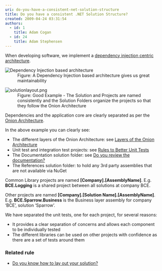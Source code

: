 ```yaml
---
uri: do-you-have-a-consistent-net-solution-structure
title: Do you have a consistent .NET Solution Structure?
created: 2009-04-24 03:31:54
authors:
  - id: 1
    title: Adam Cogan
  - id: 24
    title: Adam Stephensen
---
```





<span class='intro'> <p>​​​When developing software, we implement a <a href="/do-you-use-a-dependency-injection-centric-architecture">dependency injection centric architecture</a>.</p> </span>

<dl class="image"><dt> 
      <img class="ms-rteCustom-ImageArea" alt="Dependency Injection based architecture" src="/PublishingImages/dependency-injection-structure.png" /> 
   </dt><dd>Figure&#58; A Dependency Injection based architecture gives us great maintainability</dd></dl><dl class="goodImage"><dt> 
      <img class="ms-rteCustom-ImageArea" alt="solutionlayout.png" src="/PublishingImages/solution-structure.png" /> 
   </dt><dd>Figure&#58; Good Example - The Solution and Projects are named consistently and the Solution Folders organize the projects so that they follow the Onion Architecture</dd></dl><p>Dependencies and the application core are clearly separated as per the 
   <a href="/do-you-use-a-dependency-injection-centric-architecture">Onion Architecture</a>.</p><p>In the above example you can clearly see&#58;</p><ul><li>The different layers of the Onion Architecture&#58; see 
      <a href="/do-you-know-the-layers-of-the-onion-architecture">Layers of the Onion Architecture</a></li><li>
      <a>Unit test and integration test projects&#58; see </a> 
      <a href="http&#58;//www.ssw.com.au/ssw/standards/rules/RulesToBetterUnitTests.aspx">Rules to Better Unit Tests</a></li><li>The Documentation solution folder&#58; see 
      <a href="/do-you-review-the-documentation">Do you review the documentation?</a>​</li><li>The References solution folder&#58; to hold any 3rd party assemblies that are not available via NuGet</li></ul><p>Common Library projects are named 
   <strong>[Company].[AssemblyName]</strong>. E.g. 
   <strong>BCE.Logging</strong> is a shared project between all solutions at company BCE.</p><p>Other projects are named 
   <strong>[Company].[Solution Name].[AssemblyName]</strong>. E.g. 
   <strong>BCE.Sparrow.Business</strong> is the Business layer assembly for company ‘BCE’, solution ‘Sparrow’.</p><p>We have separated the unit tests, one for each project, for several reasons&#58;</p><ul><li>It provides a clear separation of concerns and allows each component to be individually tested</li><li>The different libraries can be used on other projects with confidence as there are a set of tests around them</li></ul>
<h3>Related rule</h3><ul><li><a href="/do-you-know-how-to-lay-out-your-solution">Do you know how to lay out your solution?</a></li></ul>


